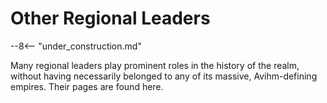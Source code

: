 # Other Regional Leaders

--8<-- "under_construction.md"

Many regional leaders play prominent roles in the history of the realm, without having necessarily belonged to any of its massive, Avihm-defining empires. Their pages are found here.
